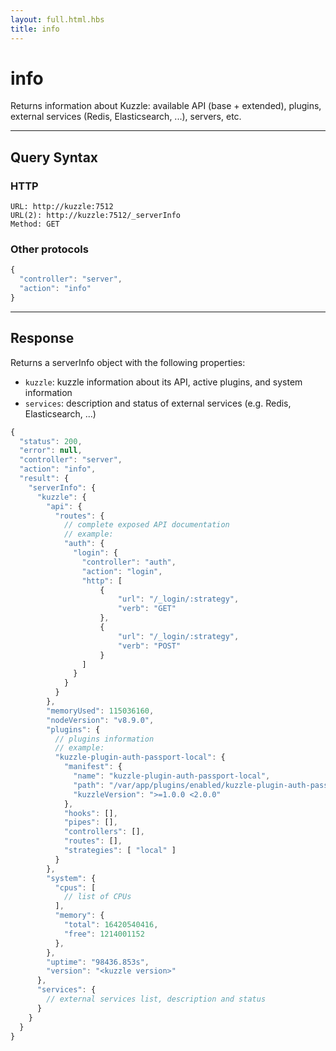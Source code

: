 ```yaml
---
layout: full.html.hbs
title: info
---
```


# info

Returns information about Kuzzle: available API (base + extended), plugins, external services (Redis, Elasticsearch, ...), servers, etc.

---

## Query Syntax

### HTTP

```http
URL: http://kuzzle:7512
URL(2): http://kuzzle:7512/_serverInfo
Method: GET
```

### Other protocols

```js
{
  "controller": "server",
  "action": "info"
}
```

---

## Response

Returns a serverInfo object with the following properties:

* `kuzzle`: kuzzle information about its API, active plugins, and system information
* `services`: description and status of external services (e.g. Redis, Elasticsearch, ...)

```javascript
{
  "status": 200,
  "error": null,
  "controller": "server",
  "action": "info",
  "result": {
    "serverInfo": {
      "kuzzle": {
        "api": {
          "routes": {
            // complete exposed API documentation
            // example:
            "auth": {
              "login": {
                "controller": "auth",
                "action": "login",
                "http": [
                    {
                        "url": "/_login/:strategy",
                        "verb": "GET"
                    },
                    {
                        "url": "/_login/:strategy",
                        "verb": "POST"
                    }
                ]
              }
            }
          }
        },
        "memoryUsed": 115036160,
        "nodeVersion": "v8.9.0",
        "plugins": {
          // plugins information
          // example:
          "kuzzle-plugin-auth-passport-local": {
            "manifest": {
              "name": "kuzzle-plugin-auth-passport-local",
              "path": "/var/app/plugins/enabled/kuzzle-plugin-auth-passport-local",
              "kuzzleVersion": ">=1.0.0 <2.0.0"
            },
            "hooks": [],
            "pipes": [],
            "controllers": [],
            "routes": [],
            "strategies": [ "local" ]
          }
        },
        "system": {
          "cpus": [
            // list of CPUs
          ],
          "memory": {
            "total": 16420540416,
            "free": 1214001152
          },
        },
        "uptime": "98436.853s",
        "version": "<kuzzle version>"
      },
      "services": {
        // external services list, description and status
      }
    }
  }
}
```

